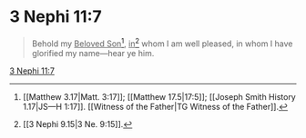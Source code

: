 # 3 Nephi 11:7

> Behold my <u>Beloved Son</u>[^a], <u>in</u>[^b] whom I am well pleased, in whom I have glorified my name—hear ye him.

[3 Nephi 11:7](https://www.churchofjesuschrist.org/study/scriptures/bofm/3-ne/11?lang=eng&id=p7#p7)


[^a]: [[Matthew 3.17|Matt. 3:17]]; [[Matthew 17.5|17:5]]; [[Joseph Smith History 1.17|JS—H 1:17]]. [[Witness of the Father|TG Witness of the Father]].  
[^b]: [[3 Nephi 9.15|3 Ne. 9:15]].  
